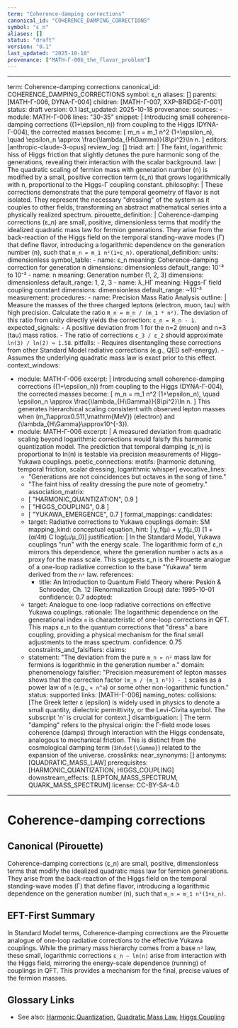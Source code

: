 ```yaml
---
term: "Coherence-damping corrections"
canonical_id: "COHERENCE_DAMPING_CORRECTIONS"
symbol: "ε_n"
aliases: []
status: "draft"
version: "0.1"
last_updated: "2025-10-18"
provenance: ["MATH-Γ-006_the_flavor_problem"]
---
```


---
term: Coherence-damping corrections
canonical_id: COHERENCE_DAMPING_CORRECTIONS
symbol: ε_n
aliases: []
parents: [MATH-Γ-006, DYNA-Γ-004]
children: [MATH-Γ-007, XXP-BRIDGE-Γ-001]
status: draft
version: 0.1
last_updated: 2025-10-18
provenance:
  sources:
    - module: MATH-Γ-006
      lines: "30-35"
      snippet: |
        Introducing small coherence-damping corrections ((1+\epsilon_n)) from coupling to the Higgs (DYNA-Γ-004), the corrected masses become:
        [
        m_n = m_1 n^2 (1+\epsilon_n),
        \quad \epsilon_n \approx \frac{\lambda_{H\Gamma}}{8\pi^2}\ln n.
        ]
  editors: [anthropic-claude-3-opus]
  review_log: []
triad:
  art: |
    The faint, logarithmic hiss of Higgs friction that slightly detunes the pure harmonic song of the generations, revealing their interaction with the scalar background.
  law: |
    The quadratic scaling of fermion mass with generation number (n) is modified by a small, positive correction term (ε_n) that grows logarithmically with n, proportional to the Higgs-Γ coupling constant.
  philosophy: |
    These corrections demonstrate that the pure temporal geometry of flavor is not isolated. They represent the necessary "dressing" of the system as it couples to other fields, transforming an abstract mathematical series into a physically realized spectrum.
pirouette_definition: |
  Coherence-damping corrections (ε_n) are small, positive, dimensionless terms that modify the idealized quadratic mass law for fermion generations. They arise from the back-reaction of the Higgs field on the temporal standing-wave modes (Γ) that define flavor, introducing a logarithmic dependence on the generation number (n), such that `m_n = m_1 n²(1+ε_n)`.
operational_definition:
  units: dimensionless
  symbol_table:
    - name: ε_n
      meaning: Coherence-damping correction for generation n
      dimensions: dimensionless
      default_range: 10⁻³ to 10⁻²
    - name: n
      meaning: Generation number (1, 2, 3)
      dimensions: dimensionless
      default_range: 1, 2, 3
    - name: λ_HΓ
      meaning: Higgs-Γ field coupling constant
      dimensions: dimensionless
      default_range: ~10⁻³
  measurement:
    procedures:
      - name: Precision Mass Ratio Analysis
        outline: |
          Measure the masses of the three charged leptons (electron, muon, tau) with high precision. Calculate the ratio `R_n = m_n / (m_1 * n²)`. The deviation of this ratio from unity directly yields the correction: `ε_n = R_n - 1`.
        expected_signals:
          - A positive deviation from 1 for the n=2 (muon) and n=3 (tau) mass ratios.
          - The ratio of corrections `ε_3 / ε_2` should approximate `ln(3) / ln(2) ≈ 1.58`.
        pitfalls:
          - Requires disentangling these corrections from other Standard Model radiative corrections (e.g., QED self-energy).
          - Assumes the underlying quadratic mass law is exact prior to this effect.
context_windows:
  - module: MATH-Γ-006
    excerpt: |
      Introducing small coherence-damping corrections ((1+\epsilon_n)) from coupling to the Higgs (DYNA-Γ-004), the corrected masses become:
      [
      m_n = m_1 n^2 (1+\epsilon_n),
      \quad \epsilon_n \approx \frac{\lambda_{H\Gamma}}{8\pi^2}\ln n.
      ]
      This generates hierarchical scaling consistent with observed lepton masses when (m_1\approx0.511,\mathrm{MeV}) (electron) and (\lambda_{H\Gamma}\approx10^{-3}).
  - module: MATH-Γ-006
    excerpt: |
      A measured deviation from quadratic scaling beyond logarithmic corrections would falsify this harmonic quantization model. The prediction that temporal damping (ε_n) is proportional to ln(n) is testable via precision measurements of Higgs–Yukawa couplings.
poetic_connections:
  motifs: [harmonic detuning, temporal friction, scalar dressing, logarithmic whisper]
  evocative_lines:
    - "Generations are not coincidences but octaves in the song of time."
    - "The faint hiss of reality dressing the pure note of geometry."
  association_matrix:
    - [ "HARMONIC_QUANTIZATION", 0.9 ]
    - [ "HIGGS_COUPLING", 0.8 ]
    - [ "YUKAWA_EMERGENCE", 0.7 ]
formal_mappings:
  candidates:
    - target: Radiative corrections to Yukawa couplings
      domain: SM
      mapping_kind: conceptual
      equation_hint: |
        y_f(μ) = y_f(μ_0) [1 + (α/4π) C log(μ/μ_0)]
      justification: |
        In the Standard Model, Yukawa couplings "run" with the energy scale. The logarithmic form of ε_n mirrors this dependence, where the generation number `n` acts as a proxy for the mass scale. This suggests ε_n is the Pirouette analogue of a one-loop radiative correction to the base "Yukawa" term derived from the `n²` law.
      references:
        - title: An Introduction to Quantum Field Theory
          where: Peskin & Schroeder, Ch. 12 (Renormalization Group)
          date: 1995-10-01
      confidence: 0.7
  adopted:
    - target: Analogue to one-loop radiative corrections on effective Yukawa couplings.
      rationale: The logarithmic dependence on the generational index `n` is characteristic of one-loop corrections in QFT. This maps ε_n to the quantum corrections that "dress" a bare coupling, providing a physical mechanism for the final small adjustments to the mass spectrum.
      confidence: 0.75
constraints_and_falsifiers:
  claims:
    - statement: "The deviation from the pure `m_n ∝ n²` mass law for fermions is logarithmic in the generation number `n`."
      domain: phenomenology
      falsifier: "Precision measurement of lepton masses shows that the correction factor `(m_n / (m_1 n²)) - 1` scales as a power law of `n` (e.g., `∝ n^a`) or some other non-logarithmic function."
      status: supported
      links: [MATH-Γ-006]
naming_notes:
  collisions: [The Greek letter ε (epsilon) is widely used in physics to denote a small quantity, dielectric permittivity, or the Levi-Civita symbol. The subscript 'n' is crucial for context.]
  disambiguation: |
    The term "damping" refers to the physical origin: the Γ-field mode loses coherence (damps) through interaction with the Higgs condensate, analogous to mechanical friction. This is distinct from the cosmological damping term (`3H\dot{\Gamma}`) related to the expansion of the universe.
crosslinks:
  near_synonyms: []
  antonyms: [QUADRATIC_MASS_LAW]
  prerequisites: [HARMONIC_QUANTIZATION, HIGGS_COUPLING]
  downstream_effects: [LEPTON_MASS_SPECTRUM, QUARK_MASS_SPECTRUM]
license: CC-BY-SA-4.0
---

# Coherence-damping corrections

## Canonical (Pirouette)
Coherence-damping corrections (ε_n) are small, positive, dimensionless terms that modify the idealized quadratic mass law for fermion generations. They arise from the back-reaction of the Higgs field on the temporal standing-wave modes (Γ) that define flavor, introducing a logarithmic dependence on the generation number (n), such that `m_n = m_1 n²(1+ε_n)`.

## EFT-First Summary
In Standard Model terms, Coherence-damping corrections are the Pirouette analogue of one-loop radiative corrections to the effective Yukawa couplings. While the primary mass hierarchy comes from a base `n²` law, these small, logarithmic corrections `ε_n ~ ln(n)` arise from interaction with the Higgs field, mirroring the energy-scale dependence (running) of couplings in QFT. This provides a mechanism for the final, precise values of the fermion masses.

## Glossary Links
- See also: [Harmonic Quantization](<#>), [Quadratic Mass Law](<#>), [Higgs Coupling](<#>)